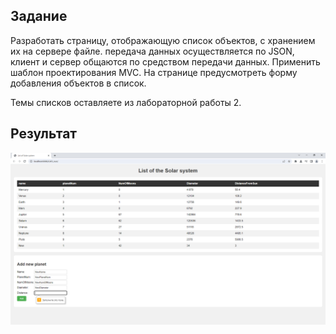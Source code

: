 ## Задание
Разработать страницу, отображающую список объектов, с хранением их на сервере файле. передача данных осуществляется по JSON, клиент и сервер общаются по средством передачи данных. Применить шаблон проектирования MVC. На странице предусмотреть форму добавления объектов в список.

Темы списков оставляете из лабораторной работы 2.

## Результат
[![Результат](./LW3.png)](https://drive.google.com/file/d/1QAW5xSvqVUjFQFOV6C9sJKksTnqTcL9N/view?usp=sharing)
